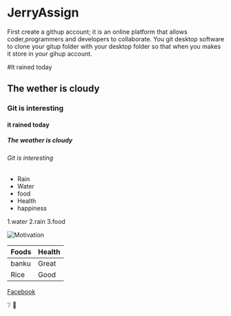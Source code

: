 # JerryAssign

First create a githup account; it is an online platform that allows coder,programmers and developers to collaborate. You git desktop software to clone your gitup folder with your desktop folder so that when you makes it store in your gihup account.

#It rained today
## The wether is cloudy
### Git is interesting
#### it rained today
##### The weather is cloudy
###### Git is interesting


* Rain
* Water
* food
* Health
* happiness

1.water 
2.rain
3.food

![Motivation](https://github.com/banyedeme/JerryAssign/blob/development/moti.png)

Foods | Health
------------ | -------------
banku | Great
Rice | Good
[Facebook](https://www.facebook.com/)

:grey_question:
:massage:
